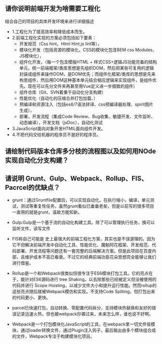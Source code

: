 ## 请你说明前端开发为啥需要工程化

结合自己的项目的具体开发环境来进行详细描述

- 1.工程化为了提高效率和降低成本而生。
- 2.前端工程化实现的方案必须包括如下要素：
    - 开发规范（Css hint，Html Hint,js lint等），
    - 模块化开发（包括资源的模块化，CSS的模块化包含BEM css Modules、JS模块化），
    - 组件化开发，（每一个包含模版HTML + 样式CSS+逻辑JS功能完备的结构单元，统一前端框架/类库思想是先组织DOM，然后把某些可复用的逻辑封装成组件来操作DOM，是DOM优先；而组件化框架/类库的思想是先来构思组件，然后用DOM这种基本单元结合相应逻辑来实现组件，是组件优先。现在可以先分文件夹再甚至用Vue定义进一步细致的组件）
    - 组件仓库（Git、SVN着重于自动化分支构建）
    - 性能优化（自动化的压缩合并打包加载、）
    - 预编译和资源注入（包括es6/7语法转译、css预编译器处理、spirit图片生成），
    - 部署，开发流程（集成Code Review、Bug收集、敏捷开发、文件监听、动态编译），开发文档（jsDoc），自动化测试
- 3.JavaScript面向对象开发HTMlL面向组件开发。
- 4.不把代码交给机器的程序员不是好的程序员。

## 请绘制代码版本仓库多分枝的流程图以及如何用NOde实现自动化分支构建？


## 请说明 Grunt、Gulp、Webpack、Rollup、FIS、Pacrcel的优缺点？

- grunt：通过Gruntfile配置后，可以实现自动化。在执行缩小，编译，单元测试，测试等重复性任务，虽然grunt看似已垂垂老矣，但是以前写的很多项目一直用的就是grunt，温故方能知新。

- Gulp:Gulp是一个基于流的自动化构建工具。除了可以管理执行任务，换可以监听文件，读写文件

- FIS称自己可能是 史上最强大的前端工程化方案，其实也是不误道理的。因为它不但解决前端开发中自动化工具、性能优化、魔魁阿花框架、开发规范、代码部署、开发流程等问题还有一套完整的后端解决方案。但是此项目在百度内部，且维护成本不高已看衰。不过它的经典前端功臣花朵思想完全能够让我们进行借鉴。

- Rollup是一个和Webpack很类似但很专注于ES6模块打包工具。它的亮点在于，能针对ES6源码进行 tree Shaking。以去除那些已经被定义但没被使用的代码并进行 Scope Hoisting，以减少文件大小和提升运行性能。然而rollup的这些亮点随后就被Webpack模仿和实现。不支持Code Spliting，但打包出来的代码更小、更快。

- parcel已快速打包，自动转换、零配置代码拆分，支持模块热替换和友好的错误记录迅速火热，但也被webpack抄袭过来，未来怎么样，谁也说不好啊。

- Webpack是一个打包模块化JavaScript的工具，在webpack里一切文件皆模块，通过loader转换文件，通过Plugin注入钩子，最后输出由多个模块组合成的文件，Webpack专注于构建模块化项目。
